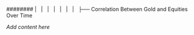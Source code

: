 ######## |   |   |   |   |   |   |   ├── Correlation Between Gold and Equities Over Time

*Add content here*